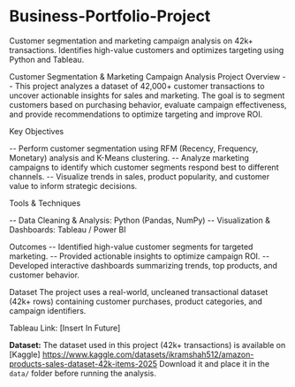 # Business-Portfolio-Project
Customer segmentation and marketing campaign analysis on 42k+ transactions. Identifies high-value customers and optimizes targeting using Python and Tableau.

Customer Segmentation & Marketing Campaign Analysis
Project Overview
-- This project analyzes a dataset of 42,000+ customer transactions to uncover actionable insights for sales and marketing. The goal is to segment customers based on purchasing behavior, evaluate campaign effectiveness, and provide recommendations to optimize targeting and improve ROI.

Key Objectives

-- Perform customer segmentation using RFM (Recency, Frequency, Monetary) analysis and K-Means clustering.
-- Analyze marketing campaigns to identify which customer segments respond best to different channels.
-- Visualize trends in sales, product popularity, and customer value to inform strategic decisions.

Tools & Techniques

-- Data Cleaning & Analysis: Python (Pandas, NumPy)
-- Visualization & Dashboards: Tableau / Power BI


Outcomes
-- Identified high-value customer segments for targeted marketing.
-- Provided actionable insights to optimize campaign ROI.
-- Developed interactive dashboards summarizing trends, top products, and customer behavior.

Dataset
The project uses a real-world, uncleaned transactional dataset (42k+ rows) containing customer purchases, product categories, and campaign identifiers.

Tableau Link: [Insert In Future]

**Dataset:** The dataset used in this project (42k+ transactions) is available on [Kaggle] https://www.kaggle.com/datasets/ikramshah512/amazon-products-sales-dataset-42k-items-2025 Download it and place it in the `data/` folder before running the analysis.
